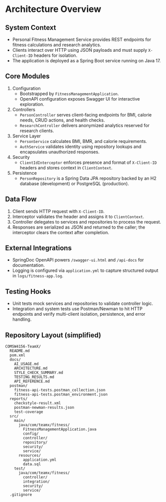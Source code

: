 # Architecture Overview

## System Context
- Personal Fitness Management Service provides REST endpoints for fitness calculations and research analytics.
- Clients interact over HTTP using JSON payloads and must supply `X-Client-ID` headers for isolation.
- The application is deployed as a Spring Boot service running on Java 17.

## Core Modules
1. Configuration
   - Bootstrapped by `FitnessManagementApplication`.
   - OpenAPI configuration exposes Swagger UI for interactive exploration.
2. Controllers
   - `PersonController` serves client-facing endpoints for BMI, calorie needs, CRUD actions, and health checks.
   - `ResearchController` delivers anonymized analytics reserved for research clients.
3. Service Layer
   - `PersonService` calculates BMI, BMR, and calorie requirements.
   - `AuthService` validates identity using repository lookups and encapsulates unauthorized responses.
4. Security
   - `ClientIdInterceptor` enforces presence and format of `X-Client-ID` headers and stores context in `ClientContext`.
5. Persistence
   - `PersonRepository` is a Spring Data JPA repository backed by an H2 database (development) or PostgreSQL (production).

## Data Flow
1. Client sends HTTP request with `X-Client-ID`.
2. Interceptor validates the header and assigns it to `ClientContext`.
3. Controller delegates to services and repositories to process the request.
4. Responses are serialized as JSON and returned to the caller; the interceptor clears the context after completion.

## External Integrations
- SpringDoc OpenAPI powers `/swagger-ui.html` and `/api-docs` for documentation.
- Logging is configured via `application.yml` to capture structured output in `logs/fitness-app.log`.

## Testing Hooks
- Unit tests mock services and repositories to validate controller logic.
- Integration and system tests use Postman/Newman to hit HTTP endpoints and verify multi-client isolation, persistence, and error handling.

## Repository Layout (simplified)

```
COMSW4156-TeamX/
  README.md
  pom.xml
  docs/
    AI_USAGE.md
    ARCHITECTURE.md
    STYLE_CHECK_SUMMARY.md
    TESTING_RESULTS.md
    API_REFERENCE.md
  postman/
    fitness-api-tests.postman_collection.json
    fitness-api-tests.postman_environment.json
  reports/
    checkstyle-result.xml
    postman-newman-results.json
    test-coverage
  src/
    main/
      java/com/teamx/fitness/
        FitnessManagementApplication.java
        config/
        controller/
        repository/
        security/
        service/
      resources/
        application.yml
        data.sql
    test/
      java/com/teamx/fitness/
        controller/
        integration/
        security/
        service/
  .gitignore
```

